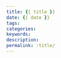 ```yaml
---
title: {{ title }}
date: {{ date }}
tags:
categories: 
keywords: 
description:
permalink: :title/
---
```

